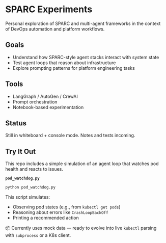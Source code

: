 # SPARC Experiments

Personal exploration of SPARC and multi-agent frameworks in the context of DevOps automation and platform workflows.

## Goals

- Understand how SPARC-style agent stacks interact with system state
- Test agent loops that reason about infrastructure
- Explore prompting patterns for platform engineering tasks

## Tools

- LangGraph / AutoGen / CrewAI
- Prompt orchestration
- Notebook-based experimentation

## Status

Still in whiteboard + console mode. Notes and tests incoming.

## Try It Out

This repo includes a simple simulation of an agent loop that watches pod health and reacts to issues.

**`pod_watchdog.py`**

```bash
python pod_watchdog.py
```

This script simulates:

- Observing pod states (e.g., from `kubectl get pods`)
- Reasoning about errors like `CrashLoopBackOff`
- Printing a recommended action

📦 Currently uses mock data — ready to evolve into live `kubectl` parsing with `subprocess` or a K8s client.
